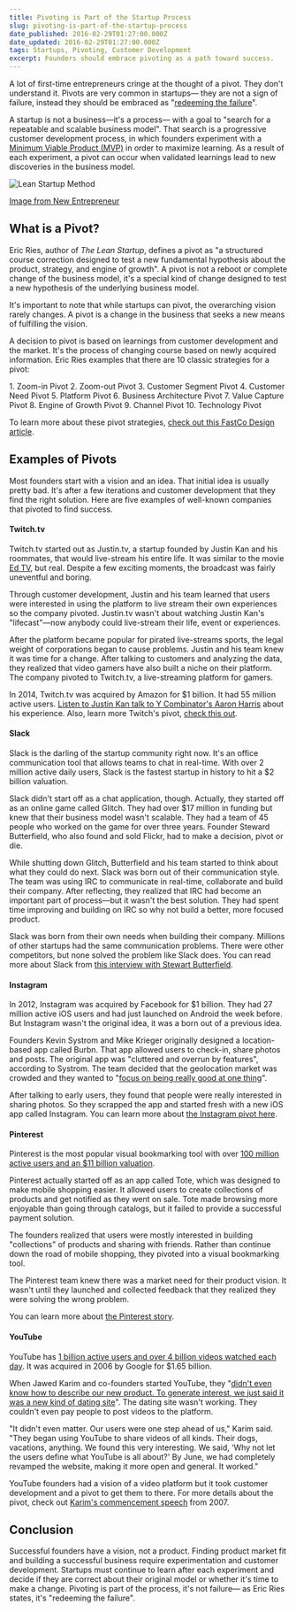 ```yaml
---
title: Pivoting is Part of the Startup Process
slug: pivoting-is-part-of-the-startup-process
date_published: 2016-02-29T01:27:00.000Z
date_updated: 2016-02-29T01:27:00.000Z
tags: Startups, Pivoting, Customer Development
excerpt: Founders should embrace pivoting as a path toward success.
---
```


A lot of first-time entrepreneurs cringe at the thought of a pivot. They don't understand it. Pivots are very common in startups–– they are not a sign of failure, instead they should be embraced as "[redeeming the failure](https://www.youtube.com/watch?v=1hTI4z2ijc4)".

A startup is not a business––it's a process–– with a goal to "search for a repeatable and scalable business model". That search is a progressive customer development process, in which founders experiment with a [Minimum Viable Product (MVP)](https://www.kohactive.com/startups/three-week-mvp) in order to maximize learning. As a result of each experiment, a pivot can occur when validated learnings lead to new discoveries in the business model.

![Lean Startup Method](https://newentrepreneurship.files.wordpress.com/2012/11/build-measure-learn.png)

<figcaption><a href="http://newentrepreneurship.nl/lean-startup-method/">Image from New Entrepreneur</a></figcaption>

## What is a Pivot?

Eric Ries, author of *The Lean Startup*, defines a pivot as "a structured course correction designed to test a new fundamental hypothesis about the product, strategy, and engine of growth". A pivot is not a reboot or complete change of the business model, it's a special kind of change designed to test a new hypothesis of the underlying business model.

It's important to note that while startups can pivot, the overarching vision rarely changes. A pivot is a change in the business that seeks a new means of fulfilling the vision.

A decision to pivot is based on learnings from customer development and the market. It's the process of changing course based on newly acquired information. Eric Ries examples that there are 10 classic strategies for a pivot:

&#x000A;1. Zoom-in Pivot
&#x000A;2. Zoom-out Pivot
&#x000A;3. Customer Segment Pivot
&#x000A;4. Customer Need Pivot
&#x000A;5. Platform Pivot
&#x000A;6. Business Architecture Pivot
&#x000A;7. Value Capture Pivot
&#x000A;8. Engine of Growth Pivot
&#x000A;9. Channel Pivot
&#x000A;10. Technology Pivot
&#x000A;

To learn more about these pivot strategies, [check out this FastCo Design article](http://www.fastcodesign.com/1669814/eric-ries-10-classic-strategies-for-a-fast-user-focused-company-reboot).

## Examples of Pivots

Most founders start with a vision and an idea. That initial idea is usually pretty bad. It's after a few iterations and customer development that they find the right solution. Here are five examples of well-known companies that pivoted to find success.

#### Twitch.tv

Twitch.tv started out as Justin.tv, a startup founded by Justin Kan and his roommates, that would live-stream his entire life. It was similar to the movie [Ed TV](http://www.imdb.com/title/tt0131369/), but real. Despite a few exciting moments, the broadcast was fairly uneventful and boring.

Through customer development, Justin and his team learned that users were interested in using the platform to live stream their own experiences so the company pivoted. Justin.tv wasn't about watching Justin Kan's "lifecast"––now anybody could live-stream their life, event or experiences.

After the platform became popular for pirated live-streams sports, the legal weight of corporations began to cause problems. Justin and his team knew it was time for a change. After talking to customers and analyzing the data, they realized that video gamers have also built a niche on their platform. The company pivoted to Twitch.tv, a live-streaming platform for gamers.

In 2014, Twitch.tv was acquired by Amazon for $1 billion. It had 55 million active users. [Listen to Justin Kan talk to Y Combinator's Aaron Harris](https://soundcloud.com/akharris/startup-school-radio-ep-2-justin-kan-mathilde-collin) about  his experience. Also, learn more Twitch's pivot, [check this out](http://www.fastcompany.com/1839300/many-pivots-justintv-how-livecam-show-became-home-video-gaming-superstars).

#### Slack

Slack is the darling of the startup community right now. It's an office communication tool that allows teams to chat in real-time. With over 2 million active daily users, Slack is the fastest startup in history to hit a $2 billion valuation.

Slack didn't start off as a chat application, though. Actually, they started off as an online game called Glitch. They had over $17 million in funding but knew that their business model wasn't scalable. They had a team of 45 people who worked on the game for over three years. Founder Steward Butterfield, who also found and sold Flickr, had to make a decision, pivot or die.

While shutting down Glitch, Butterfield and his team started to think about what they could do next. Slack was born out of their communication style. The team was using IRC to communicate in real-time, collaborate and build their company. After reflecting, they realized that IRC had become an important part of process––but it wasn't the best solution. They had spent time improving and building on IRC so why not build a better, more focused product.

Slack was born from their own needs when building their company. Millions of other startups had the same communication problems. There were other competitors, but none solved the problem like Slack does. You can read more about Slack from [this interview with Stewart Butterfield](http://www.businessinsider.com/slack-ceo-stewart-butterfield-interview-2015-4).

#### Instagram

In 2012, Instagram was acquired by Facebook for $1 billion. They had 27 million active iOS users and had just launched on Android the week before. But Instagram wasn't the original idea, it was a born out of a previous idea.

Founders Kevin Systrom and Mike Krieger originally designed a location-based app called Burbn. That app allowed users to check-in, share photos and posts. The original app was "cluttered and overrun by features", according to Systrom. The team decided that the geolocation market was crowded and they wanted to "[focus on being really good at one thing](https://www.quora.com/What-is-the-genesis-of-Instagram)".

After talking to early users, they found that people were really interested in sharing photos. So they scrapped the app and started fresh with a new iOS app called Instagram. You can learn more about [the Instagram pivot here](http://techcrunch.com/2010/11/08/instagram-a-pivotal-pivot/).

#### Pinterest

Pinterest is the most popular visual bookmarking tool with over [100 million active users and an $11 billion valuation](http://expandedramblings.com/index.php/pinterest-stats/).

Pinterest actually started off as an app called Tote, which was designed to make mobile shopping easier. It allowed users to create collections of products and get notified as they went on sale. Tote made browsing more enjoyable than going through catalogs, but it failed to provide a successful payment solution.

The founders realized that users were mostly interested in building "collections" of products and sharing with friends. Rather than continue down the road of mobile shopping, they pivoted into a visual bookmarking tool.

The Pinterest team knew there was a market need for their product vision. It wasn't until they launched and collected feedback that they realized they were solving the wrong problem.

You can learn more about [the Pinterest story](http://www.fastcompany.com/3001984/pinterest-pivot).

#### YouTube

YouTube has [1 billion active users and over 4 billion videos watched each day](http://expandedramblings.com/index.php/youtube-statistics/). It was acquired in 2006 by Google for $1.65 billion.

When Jawed Karim and co-founders started YouTube, they "[didn't even know how to describe our new product. To generate interest, we just said it was a new kind of dating site](http://motherboard.vice.com/read/10-years-ago-today-youtube-launched-as-a-dating-website)". The dating site wasn't working. They couldn't even pay people to post videos to the platform.

"It didn't even matter. Our users were one step ahead of us," Karim said. "They began using YouTube to share videos of all kinds. Their dogs, vacations, anything. We found this very interesting. We said, &lsquo;Why not let the users define what YouTube is all about?' By June, we had completely revamped the website, making it more open and general. It worked."

YouTube founders had a vision of a video platform but it took customer development and a pivot to get them to there. For more details about the pivot, check out [Karim's commencement speech](https://www.youtube.com/watch?v=24yglUYbKXE) from 2007.

## Conclusion

Successful founders have a vision, not a product. Finding product market fit and building a successful business require experimentation and customer development. Startups must continue to learn after each experiment and decide if they are correct about their original model or whether it's time to make a change. Pivoting is part of the process, it's not failure–– as Eric Ries states, it's "redeeming the failure".
